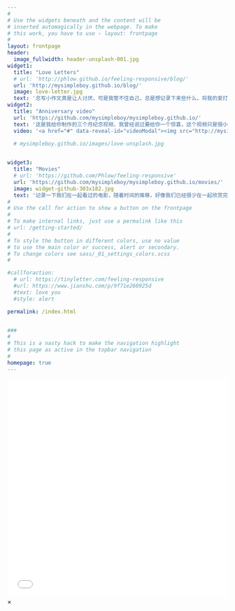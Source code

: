 ```yaml
---
#
# Use the widgets beneath and the content will be
# inserted automagically in the webpage. To make
# this work, you have to use › layout: frontpage
#
layout: frontpage
header:
  image_fullwidth: header-unsplash-001.jpg
widget1:
  title: "Love Letters"
  # url: 'http://phlow.github.io/feeling-responsive/blog/'
  url: 'http://mysimpleboy.github.io/blog/'
  image: love-letter.jpg
  text: '总写小作文真是让人讨厌，可是我管不住自己，总是想记录下来些什么，将我的爱打包好小心翼翼再落笔。'
widget2:
  title: "Anniversary video"
  url: 'https://github.com/mysimpleboy/mysimpleboy.github.io/'
  text: '这是我给你制作的三个月纪念视频，我曾经说过要给你一个惊喜，这个视频只是很小的一部分'
  video: '<a href="#" data-reveal-id="videoModal"><img src="http://mysimpleboy.github.io/images/love-unsplash.jpg" width="302" height="200" alt=""/></a>'

  # mysimpleboy.github.io/images/love-unsplash.jpg

  
widget3:
  title: "Movies"
  # url: 'https://github.com/Phlow/feeling-responsive'
  url: 'https://github.com/mysimpleboy/mysimpleboy.github.io/movies/'
  image: widget-github-303x182.jpg
  text: '记录一下我们在一起看过的电影，随着时间的推移，好像我们已经很少在一起欣赏完一部电影了。'
#
# Use the call for action to show a button on the frontpage
#
# To make internal links, just use a permalink like this
# url: /getting-started/
#
# To style the button in different colors, use no value
# to use the main color or success, alert or secondary.
# To change colors see sass/_01_settings_colors.scss
#

#callforaction:
  # url: https://tinyletter.com/feeling-responsive
  #url: https://www.jianshu.com/p/9f71e260925d
  #text: love you
  #style: alert

permalink: /index.html


###
#
# This is a nasty hack to make the navigation highlight
# this page as active in the topbar navigation
#
homepage: true
---
```


<div id="videoModal" class="reveal-modal large" data-reveal="">
  <div class="flex-video widescreen vimeo" style="display: block;">
    <!-- <iframe width="1280" height="720" src="https://www.bilibili.com/video/BV1N741177Ga" frameborder="0" allowfullscreen></iframe> -->
    <iframe src="//player.bilibili.com/player.html?aid=508867519&bvid=BV1Ju41197aw&cid=500750736&page=1&high_quality=1&danmaku=0" allowfullscreen="allowfullscreen" width="100%" height="500" scrolling="no" frameborder="0" sandbox="allow-top-navigation allow-same-origin allow-forms allow-scripts"></iframe>
  </div>
  <a class="close-reveal-modal">&#215;</a>
</div>




